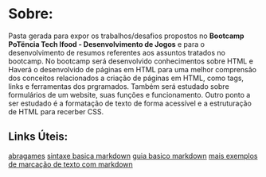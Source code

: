 # Sobre:
Pasta gerada para expor os trabalhos/desafios propostos no **Bootcamp PoTëncia Tech Ifood - Desenvolvimento de Jogos** e para o desenvolvimento de resumos referentes aos assuntos tratados no bootcamp.
No bootcamp será desenvolvido conhecimentos sobre HTML e 
Haverá o desenvolvido de páginas em HTML para uma melhor comprensão dos conceitos relacionados a criação de páginas em HTML, como tags, links e ferramentas dos prgramados. Também será estudado sobre formulários de um website, suas funções e funcionamento. Outro ponto a ser estudado é a formatação de texto de forma acessível e a estruturação de HTML para recerber CSS.
## Links Úteis:
[abragames](https://www.abragames.org)
[sintaxe basica markdown](https://www.markdownguide.org/cheat-sheet/)
[guia basico markdown](https://docs.pipz.com/central-de-ajuda/learning-center/guia-basico-de-markdown#open)
[mais exemplos de marcação de texto com markdown](https://phylos.net/2020-11-06/5040#:~:text=Como%20não%20há%20código%20markdown,sublinhado%20com%20as%20tags%20html%20.)